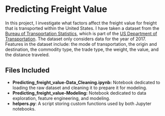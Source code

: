 # Predicting Freight Value

In this project, I investigate what factors affect the freight value for freight that is transported within the 
United States. I have taken a dataset from the [Bureau of Transportation Statistics](https://www.bts.gov), which is 
part of the [US Department of Transportation](https://www.transportation.gov). The dataset only considers data for 
the year of 2017. Features in the dataset include: the mode of transportation, the origin and destination, the 
commodity type, the trade type, the weight, the value, and the distance traveled.

## Files Included
* **Predicting_freight_value-Data_Cleaning.ipynb:** Notebook dedicated to loading the raw dataset and cleaning it to
 prepare it for modeling.
* **Predicting_freight_value-Modeling:** Notebook dedicated to data exploration, feature engineering, and modeling.
* **helpers.py**: A script storing custom functions used by both Jupyter notebooks.